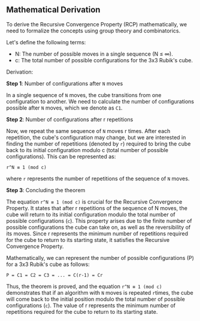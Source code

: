 
## Mathematical Derivation

To derive the Recursive Convergence Property (RCP) mathematically, we need to formalize the concepts using group theory and combinatorics.

Let's define the following terms:

-   N: The number of possible moves in a single sequence (N ≤ ∞).
-   c: The total number of possible configurations for the 3x3 Rubik's cube.

Derivation:

**Step 1**: Number of configurations after `N` moves

In a single sequence of `N` moves, the cube transitions from one configuration to another. We need to calculate the number of configurations possible after `N` moves, which we denote as `C1`.

**Step 2**: Number of configurations after r repetitions

Now, we repeat the same sequence of `N` moves r times. After each repetition, the cube's configuration may change, but we are interested in finding the number of repetitions (denoted by `r`) required to bring the cube back to its initial configuration modulo c (total number of possible configurations). This can be represented as:

`r^N ≡ 1 (mod c)`

where `r` represents the number of repetitions of the sequence of `N` moves.

**Step 3**: Concluding the theorem

The equation `r^N ≡ 1 (mod c)` is crucial for the Recursive Convergence Property. It states that after r repetitions of the sequence of N moves, the cube will return to its initial configuration modulo the total number of possible configurations (`c`). This property arises due to the finite number of possible configurations the cube can take on, as well as the reversibility of its moves. Since r represents the minimum number of repetitions required for the cube to return to its starting state, it satisfies the Recursive Convergence Property.

Mathematically, we can represent the number of possible configurations (P) for a 3x3 Rubik's cube as follows:

` P = C1 = C2 = C3 = ... = C(r-1) = Cr `

Thus, the theorem is proved, and the equation `r^N ≡ 1 (mod c)` demonstrates that if an algorithm with `N` moves is repeated `r`times, the cube will come back to the initial position modulo the total number of possible configurations (`c`). The value of r represents the minimum number of repetitions required for the cube to return to its starting state.
